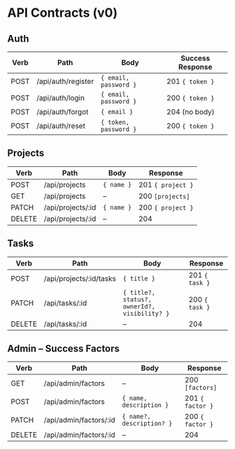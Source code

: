 # API Contracts (v0)

## Auth
| Verb | Path | Body | Success Response |
|------|------|------|------------------|
| POST | /api/auth/register | `{ email, password }` | 201 `{ token }` |
| POST | /api/auth/login    | `{ email, password }` | 200 `{ token }` |
| POST | /api/auth/forgot   | `{ email }`           | 204 (no body)   |
| POST | /api/auth/reset    | `{ token, password }` | 200 `{ token }` |

## Projects
| Verb | Path | Body | Response |
|------|------|------|----------|
| POST   | /api/projects            | `{ name }`                          | 201 `{ project }` |
| GET    | /api/projects            | –                                   | 200 `[projects]`  |
| PATCH  | /api/projects/:id        | `{ name }`                          | 200 `{ project }` |
| DELETE | /api/projects/:id        | –                                   | 204 |

## Tasks
| Verb | Path | Body | Response |
|------|------|------|----------|
| POST   | /api/projects/:id/tasks | `{ title }` | 201 `{ task }` |
| PATCH  | /api/tasks/:id          | `{ title?, status?, ownerId?, visibility? }` | 200 `{ task }` |
| DELETE | /api/tasks/:id          | – | 204 |

## Admin – Success Factors
| Verb | Path | Body | Response |
|------|------|------|----------|
| GET  | /api/admin/factors        | –                     | 200 `[factors]` |
| POST | /api/admin/factors        | `{ name, description }` | 201 `{ factor }` |
| PATCH| /api/admin/factors/:id    | `{ name?, description? }` | 200 `{ factor }` |
| DELETE| /api/admin/factors/:id   | –                     | 204 |